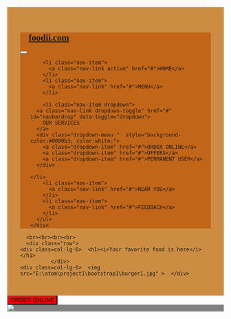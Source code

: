 <!DOCTYPE html>
<html lang="en">
<head>
  <title>Bootstrap Example</title>
  <meta charset="utf-8">
  <meta name="viewport" content="width=device-width, initial-scale=1">
  <link rel="stylesheet" href="E:\atom\project1\bootstrap1\design.css">
  <link rel="stylesheet" href="https://maxcdn.bootstrapcdn.com/bootstrap/4.3.1/css/bootstrap.min.css">
<link href="https://fonts.googleapis.com/css?family=Russo+One&display=swap" rel="stylesheet">  <script src="https://ajax.googleapis.com/ajax/libs/jquery/3.4.0/jquery.min.js"></script>
  <script src="https://cdnjs.cloudflare.com/ajax/libs/popper.js/1.14.7/umd/popper.min.js"></script>
  <script src="https://maxcdn.bootstrapcdn.com/bootstrap/4.3.1/js/bootstrap.min.js"></script>
  <style>
  h1{
    padding-left: 20px;
  }
  </style>
</head>
<body>


<div class="container-fluid" style="background-color: #c3761ad1; padding:30px;">
 <nav class="navbar navbar-expand-md  navbar-dark fixed-top" style="background-color:#c16519;">
    <a class="navbar-brand" href="#"><h1 style="font-family: 'Russo One';">foodii.com</h1></a>
    <button class="navbar-toggler" type="button" data-toggle="collapse" data-target="#collapsibleNavbar">
      <span class="navbar-toggler-icon"></span>
    </button>
    <div class="collapse navbar-collapse" id="collapsibleNavbar">
      <ul class="navbar-nav ml-auto"  >


        <li class="nav-item">
          <a class="nav-link active" href="#">HOME</a>
        </li>
        <li class="nav-item">
          <a class="nav-link" href="#">MENU</a>
        </li>

        <li class="nav-item dropdown">
      <a class="nav-link dropdown-toggle" href="#" id="navbardrop" data-toggle="dropdown">
        OUR SERVICES
      </a>
      <div class="dropdown-menu "  style="background-color:#0000b3; color:white;">
        <a class="dropdown-item" href="#">ORDER ONLINE</a>
        <a class="dropdown-item" href="#">OFFERS</a>
        <a class="dropdown-item" href="#">PERMANENT USER</a>
      </div>

    </li>
        <li class="nav-item">
          <a class="nav-link" href="#">NEAR YOU</a>
        </li>
        <li class="nav-item">
          <a class="nav-link" href="#">FEEDBACK</a>
        </li>
      </ul>
    </div>
  </nav>

      <br><br><br><br>
      <div class="row">
    <div class=col-lg-6>  <h1><i>Your favorite food is here</i></h1>
              </div>
    <div class=col-lg-6>  <img src="E:\atom\project1\bootstrap1\burger1.jpg" >  </div>
  </div>
  <div class="row">
    <div class=col-lg-6>  <button type="button" class="btn btn-lg" style="background-color:red;">ORDER ONLINE</button></div>
  </div>
</div>
 <div class="container-fluid" style="background-color:grey;">
   <img src="E:\atom\project1\bootstrap1\pizza.jpg">
</div>
</body>
</html>
